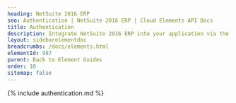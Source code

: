 ```yaml
---
heading: NetSuite 2016 ERP
seo: Authentication | NetSuite 2016 ERP | Cloud Elements API Docs
title: Authentication
description: Integrate NetSuite 2016 ERP into your application via the Cloud Elements APIs.
layout: sidebarelementdoc
breadcrumbs: /docs/elements.html
elementId: 987
parent: Back to Element Guides
order: 10
sitemap: false
---
```


{% include authentication.md %}
